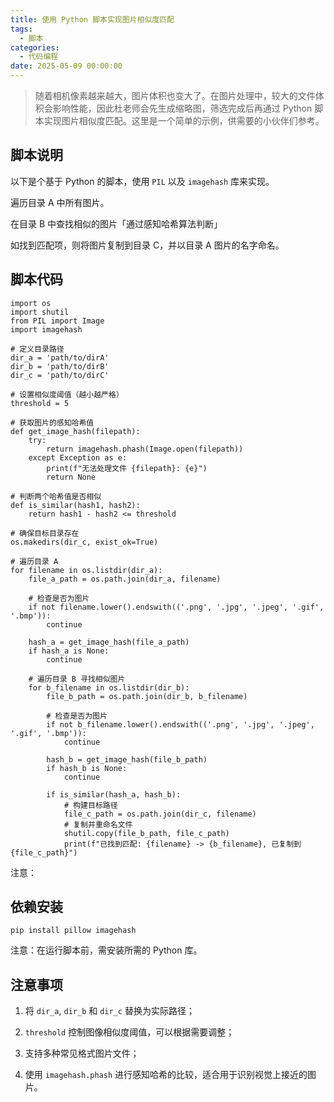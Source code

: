 ```yaml
---
title: 使用 Python 脚本实现图片相似度匹配
tags:
  - 脚本
categories:
  - 代码编程
date: 2025-05-09 00:00:00
---
```


> 随着相机像素越来越大，图片体积也变大了。在图片处理中，较大的文件体积会影响性能，因此杜老师会先生成缩略图，筛选完成后再通过 Python 脚本实现图片相似度匹配。这里是一个简单的示例，供需要的小伙伴们参考。

<!-- more -->

## 脚本说明

以下是个基于 Python 的脚本，使用 `PIL` 以及 `imagehash` 库来实现。

遍历目录 A 中所有图片。

在目录 B 中查找相似的图片「通过感知哈希算法判断」

如找到匹配项，则将图片复制到目录 C，并以目录 A 图片的名字命名。

## 脚本代码

```
import os
import shutil
from PIL import Image
import imagehash

# 定义目录路径
dir_a = 'path/to/dirA'
dir_b = 'path/to/dirB'
dir_c = 'path/to/dirC'

# 设置相似度阈值（越小越严格）
threshold = 5

# 获取图片的感知哈希值
def get_image_hash(filepath):
    try:
        return imagehash.phash(Image.open(filepath))
    except Exception as e:
        print(f"无法处理文件 {filepath}: {e}")
        return None

# 判断两个哈希值是否相似
def is_similar(hash1, hash2):
    return hash1 - hash2 <= threshold

# 确保目标目录存在
os.makedirs(dir_c, exist_ok=True)

# 遍历目录 A
for filename in os.listdir(dir_a):
    file_a_path = os.path.join(dir_a, filename)
    
    # 检查是否为图片
    if not filename.lower().endswith(('.png', '.jpg', '.jpeg', '.gif', '.bmp')):
        continue
    
    hash_a = get_image_hash(file_a_path)
    if hash_a is None:
        continue

    # 遍历目录 B 寻找相似图片
    for b_filename in os.listdir(dir_b):
        file_b_path = os.path.join(dir_b, b_filename)
        
        # 检查是否为图片
        if not b_filename.lower().endswith(('.png', '.jpg', '.jpeg', '.gif', '.bmp')):
            continue
        
        hash_b = get_image_hash(file_b_path)
        if hash_b is None:
            continue

        if is_similar(hash_a, hash_b):
            # 构建目标路径
            file_c_path = os.path.join(dir_c, filename)
            # 复制并重命名文件
            shutil.copy(file_b_path, file_c_path)
            print(f"已找到匹配: {filename} -> {b_filename}, 已复制到 {file_c_path}")
```

注意：

## 依赖安装

```
pip install pillow imagehash
```

注意：在运行脚本前，需安装所需的 Python 库。

## 注意事项

1. 将 `dir_a`, `dir_b` 和 `dir_c` 替换为实际路径；

2. `threshold` 控制图像相似度阈值，可以根据需要调整；

3. 支持多种常见格式图片文件；

4. 使用 `imagehash.phash` 进行感知哈希的比较，适合用于识别视觉上接近的图片。